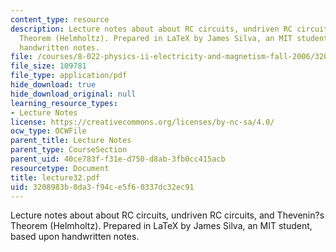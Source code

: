 ```yaml
---
content_type: resource
description: Lecture notes about about RC circuits, undriven RC circuits, and Thevenin?s
  Theorem (Helmholtz). Prepared in LaTeX by James Silva, an MIT student, based upon
  handwritten notes.
file: /courses/8-022-physics-ii-electricity-and-magnetism-fall-2006/3208983b0da3f94ce5f60337dc32ec91_lecture32.pdf
file_size: 109781
file_type: application/pdf
hide_download: true
hide_download_original: null
learning_resource_types:
- Lecture Notes
license: https://creativecommons.org/licenses/by-nc-sa/4.0/
ocw_type: OCWFile
parent_title: Lecture Notes
parent_type: CourseSection
parent_uid: 40ce783f-f31e-d750-d8ab-3fb0cc415acb
resourcetype: Document
title: lecture32.pdf
uid: 3208983b-0da3-f94c-e5f6-0337dc32ec91
---
```

Lecture notes about about RC circuits, undriven RC circuits, and Thevenin?s Theorem (Helmholtz). Prepared in LaTeX by James Silva, an MIT student, based upon handwritten notes.